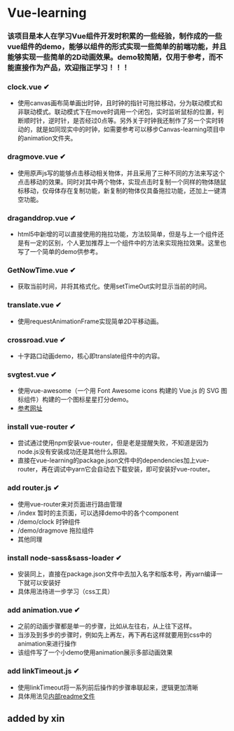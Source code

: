 # Vue-learning

### 该项目是本人在学习Vue组件开发时积累的一些经验，制作成的一些vue组件的demo，能够以组件的形式实现一些简单的前端功能，并且能够实现一些简单的2D动画效果。demo较简陋，仅用于参考，而不能直接作为产品，欢迎指正学习！！！

### clock.vue ✔
* 使用canvas画布简单画出时钟，且时钟的指针可拖拉移动，分为联动模式和非联动模式。联动模式下在move时调用一个闭包，实时监听鼠标的位置，判断顺时针，逆时针，是否经过0点等。另外关于时钟我还制作了另一个实时转动的，就是如同现实中的时钟，如需要参考可以移步Canvas-learning项目中的animation文件夹。

### dragmove.vue ✔
* 使用原声js写的能够点击移动相关物体，并且采用了三种不同的方法来写这个点击移动的效果。同时对其中两个物体，实现点击时复制一个同样的物体随鼠标移动，仅母体存在复制功能，新复制的物体仅具备拖拉功能，还加上一键清空功能。

### draganddrop.vue ✔
* html5中新增的可以直接使用的拖拉功能，方法较简单，但是与上一个组件还是有一定的区别，个人更加推荐上一个组件中的方法来实现拖拉效果。这里也写了一个简单的demo供参考。

### GetNowTime.vue ✔
* 获取当前时间，并将其格式化。使用setTimeOut实时显示当前的时间。

### translate.vue ✔
* 使用requestAnimationFrame实现简单2D平移动画。

### crossroad.vue ✔
* 十字路口动画demo，核心即translate组件中的内容。

### svgtest.vue ✔
* 使用vue-awesome（一个用 Font Awesome icons 构建的 Vue.js 的 SVG 图标组件）构建的一个图标星星打分demo。
* [参考网址](https://www.oschina.net/translate/build-your-first-vue-js-component?lang=chs&p=1)

### install vue-router ✔
* 尝试通过使用npm安装vue-router，但是老是提醒失败，不知道是因为node.js没有安装成功还是其他什么原因。
* 直接在vue-learning的package.json文件中的dependencies加上vue-router，再在调试中yarn它会自动去下载安装，即可安装好vue-router。

### add router.js ✔
* 使用vue-router来对页面进行路由管理
* /index 暂时的主页面，可以选择demo中的各个component
* /demo/clock 时钟组件
* /demo/dragmove 拖拉组件
* 其他同理

### install node-sass&sass-loader ✔
* 安装同上，直接在package.json文件中去加入名字和版本号，再yarn编译一下就可以安装好
* 具体用法待进一步学习（css工具）

### add animation.vue ✔
* 之前的动画步骤都是单一的步骤，比如从左往右，从上往下这样。
* 当涉及到多步的步骤时，例如先上再左，再下再右这样就要用到css中的animation来进行操作
* 该组件写了一个小demo使用animation展示多部动画效果

### add linkTimeout.js ✔
* 使用linkTimeout将一系列前后操作的步骤串联起来，逻辑更加清晰
* 具体用法见[内部readme文件](https://github.com/cqkkkk/Vue-learning/tree/master/vue-learning)

## added by xin
